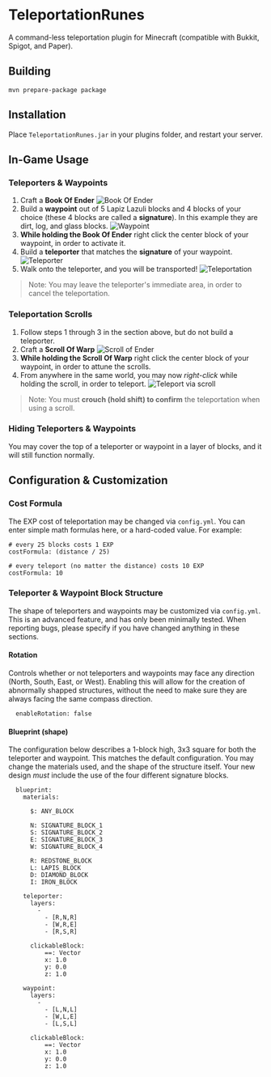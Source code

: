 # TeleportationRunes
A command-less teleportation plugin for Minecraft (compatible with Bukkit, Spigot, and Paper).

## Building
```
mvn prepare-package package
```

## Installation
Place `TeleportationRunes.jar` in your plugins folder, and restart your server.

## In-Game Usage

### Teleporters & Waypoints

1. Craft a **Book Of Ender**
![Book Of Ender](https://i.imgur.com/RlrPXBQ.png)
2. Build a **waypoint** out of 5 Lapiz Lazuli blocks and 4 blocks of your choice (these 4 blocks are called a **signature**).
In this example they are dirt, log, and glass blocks.
![Waypoint](https://i.imgur.com/5T5mWB2.png)
3. **While holding the Book Of Ender** right click the center block of your waypoint, in order to activate it.
4. Build a **teleporter** that matches the **signature** of your waypoint.
![Teleporter](https://i.imgur.com/KvzpKDG.png)
5. Walk onto the teleporter, and you will be transported!
![Teleportation](https://i.imgur.com/pOENySo.jpg)

> Note: You may leave the teleporter's immediate area, in order to cancel the teleportation.

### Teleportation Scrolls

1. Follow steps 1 through 3 in the section above, but do not build a teleporter.
2. Craft a **Scroll Of Warp**
![Scroll of Ender](https://i.imgur.com/j7EHPXp.png)
3. **While holding the Scroll Of Warp** right click the center block of your waypoint, in order to attune the scrolls.
4. From anywhere in the same world, you may now *right-click* while holding the scroll, in order to teleport.
![Teleport via scroll](https://i.imgur.com/4SU9JAi.jpg)

> Note: You must **crouch (hold shift) to confirm** the teleportation when using a scroll.

### Hiding Teleporters & Waypoints

You may cover the top of a teleporter or waypoint in a layer of blocks, and it will still function normally.

## Configuration & Customization

### Cost Formula
The EXP cost of teleportation may be changed via `config.yml`. You can enter simple math formulas here, or a hard-coded value.
For example:
```
# every 25 blocks costs 1 EXP
costFormula: (distance / 25)

# every teleport (no matter the distance) costs 10 EXP
costFormula: 10
```
### Teleporter & Waypoint Block Structure
The shape of teleporters and waypoints may be customized via `config.yml`. This is an advanced feature, and has only been minimally tested.
When reporting bugs, please specify if you have changed anything in these sections.

#### Rotation
Controls whether or not teleporters and waypoints may face any direction (North, South, East, or West).
Enabling this will allow for the creation of abnormally shapped structures, without the need to make sure they are always facing the same compass direction.
```
  enableRotation: false
```

#### Blueprint (shape)
The configuration below describes a 1-block high, 3x3 square for both the teleporter and waypoint. This matches the default configuration.
You may change the materials used, and the shape of the structure itself. Your new design *must* include the use of the four different signature blocks.
```
  blueprint:
    materials:
    
      $: ANY_BLOCK

      N: SIGNATURE_BLOCK_1
      S: SIGNATURE_BLOCK_2
      E: SIGNATURE_BLOCK_3
      W: SIGNATURE_BLOCK_4

      R: REDSTONE_BLOCK
      L: LAPIS_BLOCK
      D: DIAMOND_BLOCK
      I: IRON_BLOCK

    teleporter:
      layers:
        -
          - [R,N,R]
          - [W,R,E]
          - [R,S,R]

      clickableBlock:
          ==: Vector
          x: 1.0
          y: 0.0
          z: 1.0

    waypoint:
      layers:
        -
          - [L,N,L]
          - [W,L,E]
          - [L,S,L]

      clickableBlock:
          ==: Vector
          x: 1.0
          y: 0.0
          z: 1.0

```
